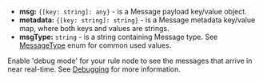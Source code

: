 <ul>
  <li><b>msg:</b> <code>{[key: string]: any}</code> - is a Message payload key/value object.
  </li>
  <li><b>metadata:</b> <code>{[key: string]: string}</code> - is a Message metadata key/value map, where both keys and values are strings.
  </li>
  <li><b>msgType:</b> <code>string</code> - is a string containing Message type. See <a href="https://github.com/thingsboard/thingsboard/blob/ea039008b148453dfa166cf92bc40b26e487e660/ui-ngx/src/app/shared/models/rule-node.models.ts#L338" target="_blank">MessageType</a> enum for common used values.
  </li>
</ul>

Enable 'debug mode' for your rule node to see the messages that arrive in near real-time. 
See <a href="https://docs.yiqisoft.cn/YiCONNECT/rule-engine/re-getting-started/" target="_blank">Debugging</a> for more information.
